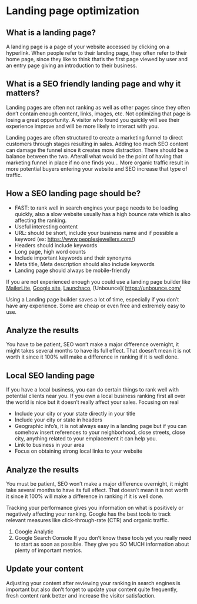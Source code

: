 # Landing page optimization

## What is a landing page? 
A landing page is a page of your website accessed by clicking on a hyperlink. When people refer to their landing page, they often refer to their home page, since they like to think that’s the first page viewed by user and an entry page giving an introduction to their business. 

## What is a SEO friendly landing page and why it matters?

Landing pages are often not ranking as well as other pages since they often don’t contain enough content, links, images, etc. Not optimizing that page is losing a great opportunity. A visitor who found you quickly will see their experience improve and will be more likely to interact with you. 

Landing pages are often structured to create a marketing funnel to direct customers through stages resulting in sales. Adding too much SEO content can damage the funnel since it creates more distraction. There should be a balance between the two. Afterall what would be the point of having that marketing funnel in place if no one finds you… More organic traffic result in more potential buyers entering your website and SEO increase that type of traffic. 

## How a SEO landing page should be?

-	FAST: to rank well in search engines your page needs to be loading quickly, also a slow website usually has a high bounce rate which is also affecting the ranking. 
-	Useful interesting content
-	URL: should be short, include your business name and if possible a keyword (ex: https://www.peoplesjewellers.com/)
-	Headers should include keywords
-	Long page, high word counts
-	Include important keywords and their synonyms
-	Meta title, Meta description should also include keywords
-	Landing page should always be mobile-friendly

If you are not experienced enough you could use a landing page builder  like [MailerLite]( https://www.mailerlite.com/features/landing-pages), [Google site]( https://sites.google.com/new), [Launchaco](https://www.launchaco.com/?utm_source=zapier.com&utm_medium=referral&utm_campaign=zapier), [Unbounce]( https://unbounce.com/

Using a Landing page builder saves a lot of time, especially if you don’t have any experience. Some are cheap or even free and extremely easy to use. 

## Analyze the results

You have to be patient, SEO won’t make a major difference overnight, it might takes several months to have its full effect. That doesn’t mean it is not worth it since it 100% will make a difference in ranking if it is well done. 

## Local SEO landing page

If you have a local business, you can do certain things to rank well with potential clients near you. If you own a local business ranking first all over the world is nice but it doesn’t really affect your sales. Focusing on real 

-	Include your city or your state directly in your title 
-	Include your city or state in headers
-	Geographic info’s, it is not always easy in a landing page but if you can somehow insert references to your neighborhood, close streets, close city, anything related to your emplacement it can help you. 
-	Link to business in your area
-	Focus on obtaining strong local links to your website

## Analyze the results

You must be patient, SEO won’t make a major difference overnight, it might take several months to have its full effect. That doesn’t mean it is not worth it since it 100% will make a difference in ranking if it is well done. 

Tracking your performance gives you information on what is positively or negatively affecting your ranking. Google has the best tools to track relevant measures like click-through-rate (CTR) and organic traffic. 

1. Google Analytic
2. Google Search Console
If you don’t know these tools yet you really need to start as soon as possible. They give you SO MUCH information about plenty of important metrics. 

## Update your content 

Adjusting your content after reviewing your ranking in search engines is important but also don’t forget to update your content quite frequently, fresh content rank better and increase the visitor satisfaction.

